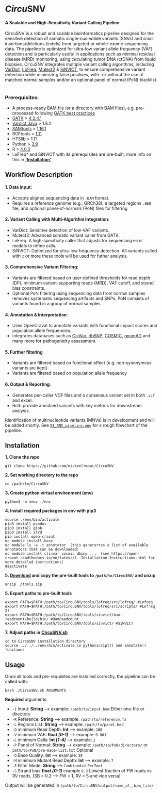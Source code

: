 # *Circu*SNV
#### A Scalable and High-Sensitivity Variant Calling Pipeline
CircuSNV is a robust and scalable bioinformatics pipeline designed for the sensitive detection of somatic single-nucleotide variants (SNVs) and small insertions/deletions (indels) from targeted or whole-exome sequencing data. The pipeline is optimized for ultra-low variant allele frequency (VAF) detection and is particularly useful in applications such as minimal residual disease (MRD) monitoring, using *circu*lating tumor DNA (ctDNA) from liquid biopsies. CircuSNV integrates multiple variant calling algorithms, including [VarDict](https://pubmed.ncbi.nlm.nih.gov/27060149/), [LoFreq](https://www.ncbi.nlm.nih.gov/pmc/articles/PMC3526318/), [Mutect2](https://www.biorxiv.org/content/10.1101/861054v1) & [SiNVICT](https://pubmed.ncbi.nlm.nih.gov/27531099/), to ensure comprehensive variant detection while minimizing false positives, with- or without the use of matched normal samples and/or an optional panel of normal (PoN) blacklist.
 
#
### Prerequisites:
 * A process-ready BAM file (or a directory with BAM files), e.g. pre-processed following [GATK best practices](https://gatk.broadinstitute.org/hc/en-us/articles/360035535912-Data-pre-processing-for-variant-discovery)
 * [GATK](https://gatk.broadinstitute.org/hc/en-us) > [4.2.4.1](https://github.com/broadinstitute/gatk/releases/tag/4.2.4.1)
 * [Vardict Java](https://bioconda.github.io/recipes/vardict-java/README.html) > 1.8.2
 * [SAMtools](http://www.htslib.org/) > [1.16.1](http://www.htslib.org/download/)
 * BCFtools > [1.11](http://www.htslib.org/download/)
 * HTSlib > [1.11](http://www.htslib.org/download/)
 * Python > [3.9](https://www.python.org/downloads/release/python-390/)
 * R > [4.0.3](https://cran.r-project.org/bin/windows/base/)
 * LoFreq* and SiNVICT with its prerequisites are pre-built, more info on this in [__'Installation'__](https://github.com/nickveltmaat/SNVcaller/blob/main/README.md#installation)

## Workflow Description
#### 1. Data Input:
- Accepts aligned sequencing data in `.BAM` format.
- Requires a reference genome (e.g., GRCh38), a targeted regions `.BED` file, and optional panel-of-normals (PoN) files for filtering.

#### 2. Variant Calling with Multi-Algorithm Integration:
- VarDict: Sensitive detection of low-VAF variants.
- Mutect2: Advanced somatic variant caller from GATK.
- LoFreq: A high-specificity caller that adjusts for sequencing error models to refine calls.
- SiNVICT: Optimized for ultra-low frequency detection.
All variants called with `x` or more these tools will be used for futher analysis.

#### 3. Comprehensive Variant Filtering:
- Variants are filtered based on user-defined thresholds for read depth (DP), minimum variant-supporting reads (MRD), VAF cutoff, and strand bias constraints.
- Optional PoN filtering using sequencing data from normal samples removes systematic sequencing artifacts and SNPs. PoN consists of variants found in a group of normal samples.

#### 4. Annotation & Interpretation:
- Uses OpenCravat to annotate variants with functional impact scores and population allele frequencies.
- Integrates databases such as [ClinVar](https://www.ncbi.nlm.nih.gov/clinvar/), [dbSNP](https://www.ncbi.nlm.nih.gov/snp/), [COSMIC](https://cancer.sanger.ac.uk/cosmic), [gnomAD](https://gnomad.broadinstitute.org/) and many more for pathogenicity assessment.

#### 5. Further filtering
- Variants are filtered based on functional effect (e.g. non-synonymous variants are kept)
- Variants are filtered based on population allele frequency

#### 6. Output & Reporting:
- Generates per-caller VCF files and a consensus variant set in both `.vcf` and excel.
- Both provide annotaed variants with key metrics for downstream analysis.

Identification of multinucleotide variants (MNVs) is in development and will be added shortly. 
See [`S1_SNV_pipeline.png`](https://github.com/nickveltmaat/CircuSNV/blob/main/S1_SNV_pipeline.png) for a rough flowchart of the pipeline.


## Installation
**1. Clone the repo**

`git clone https://github.com/nickveltmaat/CircuSNV`

**2. Set working directory to the repo**

`cd /path/to/CircuSNV`

**3. Create python virtual environment (env)**

`python3 -m venv ./env`

**4. Install required packages in env with pip3**

```
source ./env/bin/activate
pip3 install pandas
pip3 install glob
pip3 install xlrd
pip install open-cravat
oc module install-base
oc module ls -a -t annotator  (this generartes a list of available annotators that can be downloaded)
oc module install clinvar cosmic dbsnp ...  (see https://open-cravat.readthedocs.io/en/latest/1.-Installation-Instructions.html for more detailed instructions)
deactivate
```

**5. [Download](https://drive.google.com/drive/folders/1QBt0NdPqjQU_y-A7omxoyiPfl1DL65Xn?usp=sharing) and copy the pre-built tools to `/path/to/CircuSNV/` and unzip**
 
`unzip ./tools.zip`

**5. Export paths to pre-built tools**
 
```
export PATH=$PATH:/path/to/CircuSNV/tools/lofreq/src/lofreq/ #Lofreq
export PATH=$PATH:/path/to/CircuSNV/tools/lofreq/src/scripts/ #Lofreq 2?
export PATH=$PATH:/path/to/CircuSNV/tools/sinvict/bam-readcount/build/bin/ #BamReadcount
export PATH=$PATH:/path/to/CircuSNV/tools/sinvict/ #SiNVICT
```
 
**7. Adjust paths in [CircuSNV.sh](https://github.com/nickveltmaat/CircuSNV/blob/main/CircuSNV.sh)**
 
```
cd to CircuSNV installation directory
source ../../../env/bin/activate in pythonscript() and annotate() functions
```
 

## Usage
Once all tools and pre-requisites are installed correctly, the pipeline can be called with: 

`bash ./CircuSNV.sh ARGUMENTS`

**Required** arguments:
- `-I` Input:              **String**   --> example: `/path/to/input.bam` Either one-file or directory
- `-R` Reference:          **String**    --> example: `/path/to/reference.fa`
- `-L` Regions List:       **String**    --> example: `/path/to/panel.bed`
- `-D` minimum Read Depth:  **Int**       --> example: `100`
- `-V` minimum VAF:         __float *[0-1]*__  --> example: `0.001`
- `-C` minimum Calls:       __Int *[1-4]*__ --> example: `2`
- `-P` Panel of Normal:     **String** --> example: `/path/to/PoN/directory/` or `path/to/PoN/pre-made-list.txt` Optional
- `-Q` Base Quality:        **Int**  --> example: `18`
- `-M` minimum Mutant Read Depth:   **Int**  --> example: `7`
- `-F` Filter Mode:         **String**  --> `Combined` or `PerTool`
- `-S` Strand bias          __float *[0-1]*__ example `0.2` Lowest fraction of FW reads vs RV reads. (SB = 0.2 --> FW = 1, RV = 5 and vice versa)


Output will be generated in `/path/to/CircuSNV/output/name_of_.bam_file/`

